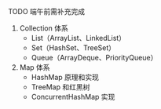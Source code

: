 
TODO 端午前需补充完成

1. Collection 体系
   - List（ArrayList、LinkedList）
   - Set（HashSet、TreeSet）
   - Queue（ArrayDeque、PriorityQueue）
2. Map 体系
   - HashMap 原理和实现
   - TreeMap 和红黑树
   - ConcurrentHashMap 实现